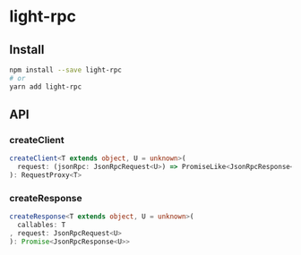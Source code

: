 # light-rpc

## Install

```sh
npm install --save light-rpc
# or
yarn add light-rpc
```

## API

### createClient

```ts
createClient<T extends object, U = unknown>(
  request: (jsonRpc: JsonRpcRequest<U>) => PromiseLike<JsonRpcResponse<U>>)
): RequestProxy<T>
```

### createResponse

```ts
createResponse<T extends object, U = unknown>(
  callables: T
, request: JsonRpcRequest<U>
): Promise<JsonRpcResponse<U>>
```
